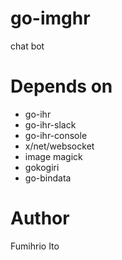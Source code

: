 # go-imghr

chat bot

# Depends on

- go-ihr
- go-ihr-slack
- go-ihr-console
- x/net/websocket
- image magick
- gokogiri
- go-bindata

# Author

Fumihrio Ito
